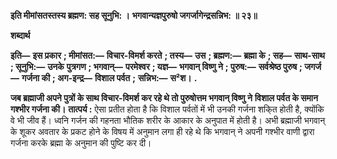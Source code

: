 **इति मीमांसतस्तस्य ब्रह्मण: सह सूनुभि: ।** **भगवान्यज्ञपुरुषो जगर्जागेन्द्रसन्निभ: ॥ २३॥** 

**शब्दार्थ** 

**इति—** **इस प्रकार** **; मीमांसत:—** **विचार-विमर्श करते** **; तस्य—** **उस** **; ब्रह्मण:—** **ब्रह्मा के** **; सह—** **साथ-साथ** **; सूनुभि:—** **उनके** **पुत्रगण** **; भगवान्—** **परमेश्वर** **; यज्ञ—** **भगवान् विष्णु ने** **; पुरुष:—** **सर्वश्रेष्ठ पुरुष** **; जगर्ज—** **गर्जना की** **; अग-इन्द्र—** **विशाल पर्वत** **;** **सन्निभ:—** **स²श।** **.** 

**जब ब्रह्माजी अपने पुत्रों के साथ विचार-विमर्श कर रहे थे तो पुरुषोत्तम भगवान् विष्णु ने** **विशाल पर्वत के समान गश्भीर गर्जना की।** **तात्पर्य :** ऐसा प्रतीत होता है कि विशाल पर्वतों में भी उनकी गर्जना शकि्त होती है, क्योंकि वे भी जीव हैं। ध्वनि गर्जन की गहनता भौतिक शरीर के आकार के अनुपात में होती है। अभी ब्रह्माजी भगवान् के शूकर अवतार के प्रकट होने के विषय में अनुमान लगा ही रहे थे कि भगवान् ने अपनी गश्भीर वाणी द्वारा गर्जना करके ब्रह्मा के अनुमान की पुष्टि कर दी।  
